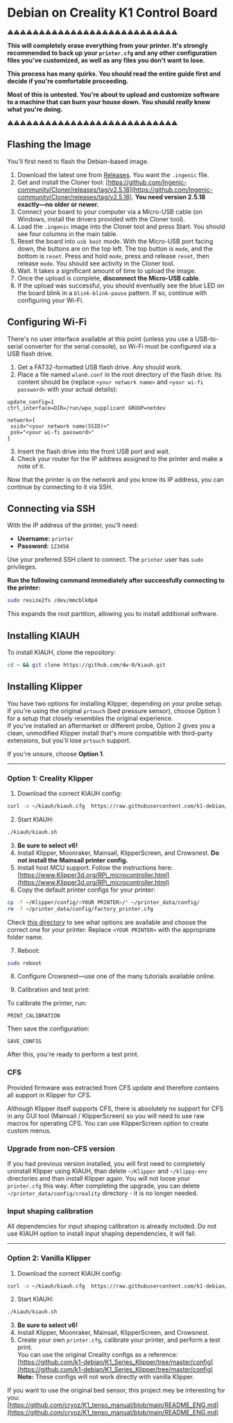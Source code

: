 # Debian on Creality K1 Control Board

⚠️⚠️⚠️⚠️⚠️⚠️⚠️⚠️⚠️⚠️⚠️⚠️⚠️⚠️⚠️⚠️⚠️⚠️⚠️⚠️⚠️⚠️⚠️⚠️⚠️⚠️⚠️

**This will completely erase everything from your printer. It's strongly recommended to back up your `printer.cfg` and any other configuration files you've customized, as well as any files you don't want to lose.**

**This process has many quirks. You should read the entire guide first and decide if you're comfortable proceeding.**

**Most of this is untested. You're about to upload and customize software to a machine that can burn your house down. You should *really* know what you're doing.**

⚠️⚠️⚠️⚠️⚠️⚠️⚠️⚠️⚠️⚠️⚠️⚠️⚠️⚠️⚠️⚠️⚠️⚠️⚠️⚠️⚠️⚠️⚠️⚠️⚠️⚠️⚠️

## Flashing the Image

You'll first need to flash the Debian-based image.

1. Download the latest one from [Releases](https://github.com/k1-debian/images/releases). You want the `.ingenic` file.
2. Get and install the Cloner tool: [https://github.com/Ingenic-community/Cloner/releases/tag/v2.5.18](https://github.com/Ingenic-community/Cloner/releases/tag/v2.5.18). **You need version 2.5.18 exactly—no older or newer.**
3. Connect your board to your computer via a Micro-USB cable (on Windows, install the drivers provided with the Cloner tool).
4. Load the `.ingenic` image into the Cloner tool and press Start. You should see four columns in the main table.
5. Reset the board into `usb boot` mode. With the Micro-USB port facing down, the buttons are on the top left. The top button is `mode`, and the bottom is `reset`. Press and hold `mode`, press and release `reset`, then release `mode`. You should see activity in the Cloner tool.
6. Wait. It takes a significant amount of time to upload the image.
7. Once the upload is complete, **disconnect the Micro-USB cable**.
8. If the upload was successful, you should eventually see the blue LED on the board blink in a `blink-blink-pause` pattern. If so, continue with configuring your Wi-Fi.

## Configuring Wi-Fi

There's no user interface available at this point (unless you use a USB-to-serial converter for the serial console), so Wi-Fi must be configured via a USB flash drive.

1. Get a FAT32-formatted USB flash drive. Any should work.
2. Place a file named `wlan0.conf` in the root directory of the flash drive. Its content should be (replace `<your network name>` and `<your wi-fi password>` with your actual details):

```
update_config=1
ctrl_interface=DIR=/run/wpa_supplicant GROUP=netdev

network={
 ssid="<your network name(SSID)>"
 psk="<your wi-fi password>"
}
```

3. Insert the flash drive into the front USB port and wait.
4. Check your router for the IP address assigned to the printer and make a note of it.

Now that the printer is on the network and you know its IP address, you can continue by connecting to it via SSH.

## Connecting via SSH

With the IP address of the printer, you'll need:

* **Username:** `printer`  
* **Password:** `123456`

Use your preferred SSH client to connect. The `printer` user has `sudo` privileges.

**Run the following command immediately after successfully connecting to the printer:**

```bash
sudo resize2fs /dev/mmcblk0p4
```

This expands the root partition, allowing you to install additional software.

## Installing KIAUH

To install KIAUH, clone the repository:

```bash
cd ~ && git clone https://github.com/dw-0/kiauh.git
```

## Installing Klipper

You have two options for installing Klipper, depending on your probe setup.  
If you're using the original `prtouch` (bed pressure sensor), choose Option 1 for a setup that closely resembles the original experience.  
If you've installed an aftermarket or different probe, Option 2 gives you a clean, unmodified Klipper install that's more compatible with third-party extensions, but you'll lose `prtouch` support.

If you're unsure, choose **Option 1**.

---

### Option 1: Creality Klipper

1. Download the correct KIAUH config:
```bash
curl -o ~/kiauh/kiauh.cfg  https://raw.githubusercontent.com/k1-debian/images/refs/heads/master/kiauh/creality-Klipper.cfg
```
2. Start KIAUH:
```bash
./kiauh/kiauh.sh
```
3. **Be sure to select v6!**
4. Install Klipper, Moonraker, Mainsail, KlipperScreen, and Crowsnest. **Do not install the Mainsail printer config.**
5. Install host MCU support. Follow the instructions here: [https://www.Klipper3d.org/RPi_microcontroller.html](https://www.Klipper3d.org/RPi_microcontroller.html)
6. Copy the default printer configs for your printer:
```bash
cp -f ~/Klipper/config/<YOUR PRINTER>/* ~/printer_data/config/
rm -f ~/printer_data/config/factory_printer.cfg
```

Check [this directory](https://github.com/k1-debian/K1_Series_Klipper/tree/master/config) to see what options are available and choose the correct one for your printer. Replace `<YOUR PRINTER>` with the appropriate folder name.

7. Reboot:
```bash
sudo reboot
```

8. Configure Crowsnest—use one of the many tutorials available online.

9. Calibration and test print:

To calibrate the printer, run:
```
PRINT_CALIBRATION
```
Then save the configuration:
```
SAVE_CONFIG
```

After this, you're ready to perform a test print.

### CFS

Provided firmware was extracted from CFS update and therefore contains all support in Klipper for CFS.

Although Klipper itself supports CFS, there is absolutely no support for CFS in any GUI tool (Mainsail / KlipperScreen) so you will need to use raw macros for operating CFS. You can use KlipperScreen option to create custom menus.


### Upgrade from non-CFS version

If you had previous version installed, you will first need to completely uninstall Klipper using KIAUH, than delete `~/Klipper` and `~/klippy-env` directories and than install Klipper again. You will not loose your `printer.cfg` this way. After completing the upgrade, you can delete `~/printer_data/config/creality` directory - it is no longer needed.

### Input shaping calibration

All dependencies for input shaping calibration is already included. Do not use KIAUH option to install input shaping dependencies, it will fail.

---

### Option 2: Vanilla Klipper

1. Download the correct KIAUH config:
```bash
curl -o ~/kiauh/kiauh.cfg  https://raw.githubusercontent.com/k1-debian/images/refs/heads/master/kiauh/vanilla-Klipper.cfg
```
2. Start KIAUH:
```bash
./kiauh/kiauh.sh
```
3. **Be sure to select v6!**
4. Install Klipper, Moonraker, Mainsail, KlipperScreen, and Crowsnest.
5. Create your own `printer.cfg`, calibrate your printer, and perform a test print.  
   You can use the original Creality configs as a reference: [https://github.com/k1-debian/K1_Series_Klipper/tree/master/config](https://github.com/k1-debian/K1_Series_Klipper/tree/master/config)  
   **Note:** These configs will not work directly with vanilla Klipper.

If you want to use the original bed sensor, this project mey be interesting for you: [https://github.com/cryoz/K1_tenso_manual/blob/main/README_ENG.md](https://github.com/cryoz/K1_tenso_manual/blob/main/README_ENG.md)